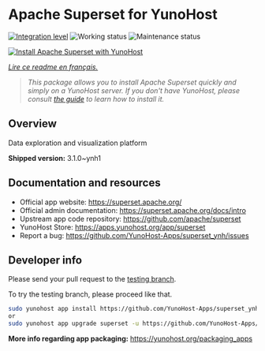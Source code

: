 <!--
N.B.: This README was automatically generated by https://github.com/YunoHost/apps/tree/master/tools/README-generator
It shall NOT be edited by hand.
-->

# Apache Superset for YunoHost

[![Integration level](https://dash.yunohost.org/integration/superset.svg)](https://dash.yunohost.org/appci/app/superset) ![Working status](https://ci-apps.yunohost.org/ci/badges/superset.status.svg) ![Maintenance status](https://ci-apps.yunohost.org/ci/badges/superset.maintain.svg)

[![Install Apache Superset with YunoHost](https://install-app.yunohost.org/install-with-yunohost.svg)](https://install-app.yunohost.org/?app=superset)

*[Lire ce readme en français.](./README_fr.md)*

> *This package allows you to install Apache Superset quickly and simply on a YunoHost server.
If you don't have YunoHost, please consult [the guide](https://yunohost.org/#/install) to learn how to install it.*

## Overview

Data exploration and visualization platform

**Shipped version:** 3.1.0~ynh1
## Documentation and resources

* Official app website: <https://superset.apache.org/>
* Official admin documentation: <https://superset.apache.org/docs/intro>
* Upstream app code repository: <https://github.com/apache/superset>
* YunoHost Store: <https://apps.yunohost.org/app/superset>
* Report a bug: <https://github.com/YunoHost-Apps/superset_ynh/issues>

## Developer info

Please send your pull request to the [testing branch](https://github.com/YunoHost-Apps/superset_ynh/tree/testing).

To try the testing branch, please proceed like that.

``` bash
sudo yunohost app install https://github.com/YunoHost-Apps/superset_ynh/tree/testing --debug
or
sudo yunohost app upgrade superset -u https://github.com/YunoHost-Apps/superset_ynh/tree/testing --debug
```

**More info regarding app packaging:** <https://yunohost.org/packaging_apps>
